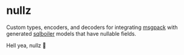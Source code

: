 # nullz

Custom types, encoders, and decoders for integrating [msgpack](https://github.com/vmihailenco/msgpack) with generated [sqlboiler](https://github.com/volatiletech/sqlboiler) models that have nullable fields.

Hell yea, nullz :metal:
